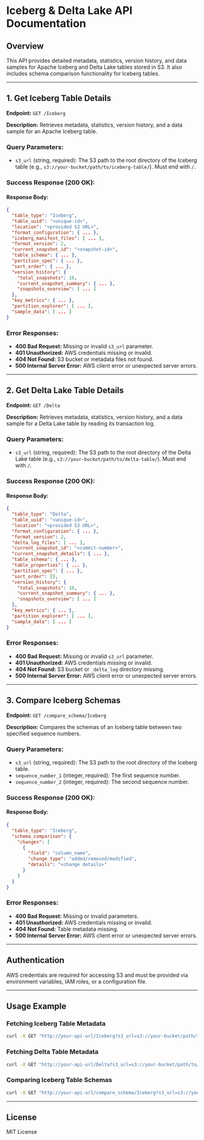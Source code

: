 # Iceberg & Delta Lake API Documentation

## Overview
This API provides detailed metadata, statistics, version history, and data samples for Apache Iceberg and Delta Lake tables stored in S3. It also includes schema comparison functionality for Iceberg tables.

---

## 1. Get Iceberg Table Details

**Endpoint:** `GET /Iceberg`

**Description:** Retrieves metadata, statistics, version history, and a data sample for an Apache Iceberg table.

### Query Parameters:
- `s3_url` (string, required): The S3 path to the root directory of the Iceberg table (e.g., `s3://your-bucket/path/to/iceberg-table/`). Must end with `/`.

### Success Response (200 OK):
#### **Response Body:**
```json
{
  "table_type": "Iceberg",
  "table_uuid": "<unique-id>",
  "location": "<provided S3 URL>",
  "format_configuration": { ... },
  "iceberg_manifest_files": [ ... ],
  "format_version": 2,
  "current_snapshot_id": "<snapshot-id>",
  "table_schema": { ... },
  "partition_spec": { ... },
  "sort_order": { ... },
  "version_history": {
    "total_snapshots": 10,
    "current_snapshot_summary": { ... },
    "snapshots_overview": [ ... ]
  },
  "key_metrics": { ... },
  "partition_explorer": [ ... ],
  "sample_data": [ ... ]
}
```

### Error Responses:
- **400 Bad Request:** Missing or invalid `s3_url` parameter.
- **401 Unauthorized:** AWS credentials missing or invalid.
- **404 Not Found:** S3 bucket or metadata files not found.
- **500 Internal Server Error:** AWS client error or unexpected server errors.

---

## 2. Get Delta Lake Table Details

**Endpoint:** `GET /Delta`

**Description:** Retrieves metadata, statistics, version history, and a data sample for a Delta Lake table by reading its transaction log.

### Query Parameters:
- `s3_url` (string, required): The S3 path to the root directory of the Delta Lake table (e.g., `s3://your-bucket/path/to/delta-table/`). Must end with `/`.

### Success Response (200 OK):
#### **Response Body:**
```json
{
  "table_type": "Delta",
  "table_uuid": "<unique-id>",
  "location": "<provided S3 URL>",
  "format_configuration": { ... },
  "format_version": 2,
  "delta_log_files": [ ... ],
  "current_snapshot_id": "<commit-number>",
  "current_snapshot_details": { ... },
  "table_schema": { ... },
  "table_properties": { ... },
  "partition_spec": { ... },
  "sort_order": [],
  "version_history": {
    "total_snapshots": 10,
    "current_snapshot_summary": { ... },
    "snapshots_overview": [ ... ]
  },
  "key_metrics": { ... },
  "partition_explorer": [ ... ],
  "sample_data": [ ... ]
}
```

### Error Responses:
- **400 Bad Request:** Missing or invalid `s3_url` parameter.
- **401 Unauthorized:** AWS credentials missing or invalid.
- **404 Not Found:** S3 bucket or `_delta_log` directory missing.
- **500 Internal Server Error:** AWS client error or unexpected server errors.

---

## 3. Compare Iceberg Schemas

**Endpoint:** `GET /compare_schema/Iceberg`

**Description:** Compares the schemas of an Iceberg table between two specified sequence numbers.

### Query Parameters:
- `s3_url` (string, required): The S3 path to the root directory of the Iceberg table.
- `sequence_number_1` (integer, required): The first sequence number.
- `sequence_number_2` (integer, required): The second sequence number.

### Success Response (200 OK):
#### **Response Body:**
```json
{
  "table_type": "Iceberg",
  "schema_comparison": {
    "changes": [
      {
        "field": "column_name",
        "change_type": "added/removed/modified",
        "details": "<change details>"
      }
    ]
  }
}
```

### Error Responses:
- **400 Bad Request:** Missing or invalid parameters.
- **401 Unauthorized:** AWS credentials missing or invalid.
- **404 Not Found:** Table metadata missing.
- **500 Internal Server Error:** AWS client error or unexpected server errors.

---

## Authentication
AWS credentials are required for accessing S3 and must be provided via environment variables, IAM roles, or a configuration file.

---

## Usage Example
### Fetching Iceberg Table Metadata
```sh
curl -X GET "http://your-api-url/Iceberg?s3_url=s3://your-bucket/path/to/iceberg-table/"
```

### Fetching Delta Table Metadata
```sh
curl -X GET "http://your-api-url/Delta?s3_url=s3://your-bucket/path/to/delta-table/"
```

### Comparing Iceberg Table Schemas
```sh
curl -X GET "http://your-api-url/compare_schema/Iceberg?s3_url=s3://your-bucket/path/to/iceberg-table/&sequence_number_1=1&sequence_number_2=2"
```

---

## License
MIT License
